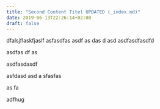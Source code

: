 ```yaml
---
title: "Second Content Titel UPDATED (_index.md)"
date: 2019-06-13T22:26:14+02:00
draft: false
---
```


dfalsjflaskfjaslf
asfasdfas
asdf
as
das
d
asd
asdfasdfasdfd

asdfas
df
as

asdfasdasdf

asfdasd
asd
a
sfasfas

as
fa

adfhug